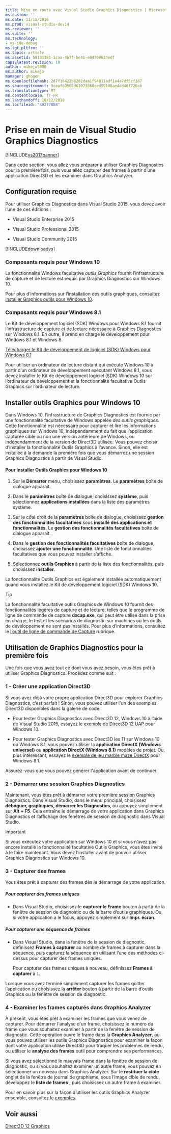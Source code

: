 ```yaml
---
title: Mise en route avec Visual Studio Graphics Diagnostics | Microsoft Docs
ms.custom: ''
ms.date: 11/15/2016
ms.prod: visual-studio-dev14
ms.reviewer: ''
ms.suite: ''
ms.technology:
- vs-ide-debug
ms.tgt_pltfrm: ''
ms.topic: article
ms.assetid: 59131181-1caa-4b7f-be4b-e84709634edf
caps.latest.revision: 10
author: mikejo5000
ms.author: mikejo
manager: ghogen
ms.openlocfilehash: 2d7f16422b8282daa1f94011adf1e4a7df5cf387
ms.sourcegitcommit: 9ceaf69568d61023868ced59108ae4dd46f720ab
ms.translationtype: MT
ms.contentlocale: fr-FR
ms.lasthandoff: 10/12/2018
ms.locfileid: "49277808"
---
```

# <a name="getting-started-with-visual-studio-graphics-diagnostics"></a>Prise en main de Visual Studio Graphics Diagnostics
[!INCLUDE[vs2017banner](../includes/vs2017banner.md)]

Dans cette section, vous allez vous préparer à utiliser Graphics Diagnostics pour la première fois, puis vous allez capturer des frames à partir d’une application Direct3D et les examiner dans Graphics Analyzer.  
  
## <a name="requirements"></a>Configuration requise  
 Pour utiliser Graphics Diagnostics dans Visual Studio 2015, vous devez avoir l’une de ces éditions :  
  
-   Visual Studio Enterprise 2015  
  
-   Visual Studio Professional 2015  
  
-   Visual Studio Community 2015  
  
 [!INCLUDE[downloadvs](../includes/downloadvs-md.md)]  
  
### <a name="windows-10-prerequisites"></a>Composants requis pour Windows 10  
 La fonctionnalité Windows facultative *outils Graphics* fournit l’infrastructure de capture et de lecture est requis par Graphics Diagnostics sur Windows 10.  
  
 Pour plus d’informations sur l’installation des outils graphiques, consultez [installer Graphics outils pour Windows 10](#InstallGraphicsTools).  
  
### <a name="windows-81-prerequisites"></a>Composants requis pour Windows 8.1  
 Le Kit de développement logiciel (SDK) Windows pour Windows 8.1 fournit l’infrastructure de capture et de lecture nécessaire à Graphics Diagnostics sur Windows 8.1. En outre, il prend en charge le développement pour Windows 8.1 et Windows 8.  
  
 [Télécharger le Kit de développement de logiciel (SDK) Windows pour Windows 8.1](https://msdn.microsoft.com/windows/desktop/bg162891.aspx)  
  
 Pour utiliser un ordinateur de lecture distant qui exécute Windows 10 à partir d’un ordinateur de développement exécutant Windows 8.1, vous devez installer le Kit de développement logiciel (SDK) Windows 10 sur l’ordinateur de développement et la fonctionnalité facultative Outils Graphics sur l’ordinateur de lecture.  
  
##  <a name="InstallGraphicsTools"></a> Installer outils Graphics pour Windows 10  
 Dans Windows 10, l’infrastructure de Graphics Diagnostics est fournie par une fonctionnalité facultative de Windows appelée *des outils graphiques*. Cette fonctionnalité est nécessaire pour capturer et lire les informations graphiques sur Windows 10, indépendamment du fait que l’application capturée cible ou non une version antérieure de Windows, ou indépendamment de la version de Direct3D utilisée. Vous pouvez choisir d’installer la fonctionnalité Outils Graphics à l’avance. Sinon, elle est installée à la demande la première fois que vous démarrez une session Graphics Diagnostics à partir de Visual Studio.  
  
#### <a name="to-install-graphics-tools-for-windows-10"></a>Pour installer Outils Graphics pour Windows 10  
  
1.  Sur le **Démarrer** menu, choisissez **paramètres**. Le **paramètres** boîte de dialogue apparaît.  
  
2.  Dans le **paramètres** boîte de dialogue, choisissez **système**, puis sélectionnez **applications installées** dans la liste des paramètres système.  
  
3.  Sur le côté droit de la **paramètres** boîte de dialogue, choisissez **gestion des fonctionnalités facultatives** sous **installé des applications et fonctionnalités**. Le **gestion des fonctionnalités facultatives** boîte de dialogue apparaît.  
  
4.  Dans le **gestion des fonctionnalités facultatives** boîte de dialogue, choisissez **ajouter une fonctionnalité**. Une liste de fonctionnalités facultatives que vous pouvez installer s’affiche.  
  
5.  Sélectionnez **outils Graphics** à partir de la liste des fonctionnalités, puis choisissez **installer**.  
  
 La fonctionnalité Outils Graphics est également installée automatiquement quand vous installez le Kit de développement logiciel (SDK) Windows 10.  
  
> [!TIP]
>  La fonctionnalité facultative outils Graphics de Windows 10 fournit des fonctionnalités légères de capture et de lecture, telles que le programme de ligne de commande de capture **dxcap.exe**, qui peut être utilisé dans la prise en charge, le test et les scénarios de diagnostic sur machines où les outils de développement ne sont pas installés. Pour plus d’informations, consultez le [l’outil de ligne de commande de Capture](../debugger/command-line-capture-tool.md) rubrique.  
  
## <a name="using-graphics-diagnostics-for-the-first-time"></a>Utilisation de Graphics Diagnostics pour la première fois  
 Une fois que vous avez tout ce dont vous avez besoin, vous êtes prêt à utiliser Graphics Diagnostics. Procédez comme suit :  
  
### <a name="1---create-a-direct3d-app"></a>1 - Créer une application Direct3D  
 Si vous avez déjà votre propre application Direct3D pour explorer Graphics Diagnostics, c’est parfait ! Sinon, vous pouvez utiliser l'un des exemples Direct3D disponibles dans la galerie de code.  
  
-   Pour tester Graphics Diagnostics avec Direct3D 12, Windows 10 à l’aide de Visual Studio 2015, essayez le [exemple de Direct3D 12 UAP](https://code.msdn.microsoft.com/Direct3D-12-UAP-Sample-ecb1779f) pour Windows 10.  
  
-   Pour tester Graphics Diagnostics avec Direct3D les 11 sur Windows 10 ou Windows 8.1, vous pouvez utiliser la **application DirectX (Windows universel)** ou **application DirectX (Windows 8.1)** modèles de projet. Ou, plus intéressant, essayez le [exemple de jeu marble maze DirectX](https://code.msdn.microsoft.com/windowsapps/DirectX-Marble-Maze-Game-e4806345) pour Windows 8.1.  
  
 Assurez-vous que vous pouvez générer l'application avant de continuer.  
  
### <a name="2---start-a-graphics-diagnostics-session"></a>2 - Démarrer une session Graphics Diagnostics  
 Maintenant, vous êtes prêt à démarrer votre première session Graphics Diagnostics. Dans Visual Studio, dans le menu principal, choisissez **déboguer, graphiques, démarrer les Diagnostics**, ou appuyez simplement sur **Alt + F5**. Cela entraîne le démarrage de votre application dans Graphics Diagnostics et l’affichage des fenêtres de session de diagnostic dans Visual Studio.  
  
> [!IMPORTANT]
>  Si vous exécutez votre application sur Windows 10 et si vous n’avez pas encore installé la fonctionnalité facultative Outils Graphics, vous êtes invité à le faire maintenant. Vous devez l’installer avant de pouvoir utiliser Graphics Diagnostics sur Windows 10.  
  
### <a name="3---capture-frames"></a>3 - Capturer des frames  
 Vous êtes prêt à capturer des frames dès le démarrage de votre application.  
  
##### <a name="to-capture-single-frames"></a>Pour capturer des frames uniques  
  
-   Dans Visual Studio, choisissez le **capturer le Frame** bouton à partir de la fenêtre de session de diagnostic ou de la barre d’outils graphiques. Ou, si votre application a le focus, appuyez simplement sur **Impr. écran**.  
  
##### <a name="to-capture-a-sequence-of-frames"></a>Pour capturer une séquence de frames  
  
-   Dans Visual Studio, dans la fenêtre de la session de diagnostic, définissez **Frames à capturer** au nombre de frames à capturer dans la séquence, puis capturez la séquence en utilisant l’une des méthodes ci-dessus pour capturer des frames uniques.  
  
     Pour capturer des frames uniques à nouveau, définissez **Frames à capturer** à `1`.  
  
 Lorsque vous avez terminé simplement capturer les frames quitter l’application ou choisissez la **arrêter** bouton à partir de la barre d’outils Graphics ou la fenêtre de session de diagnostic.  
  
### <a name="4--examine-captured-frames-in-the-graphics-analyzer"></a>4 - Examiner les frames capturés dans Graphics Analyzer  
 À présent, vous êtes prêt à examiner les frames que vous venez de capturer. Pour démarrer l'analyse d'un frame, choisissez le numéro du frame que vous souhaitez examiner à partir de la fenêtre de session de diagnostic. Cette opération ouvre le frame dans la **Graphics Analyzer**, où vous pouvez utiliser les outils Graphics Diagnostics pour examiner la façon dont votre application utilise Direct3D pour traquer les problèmes de rendu, ou utiliser le **analyse des frames** outil pour comprendre ses performances.  
  
 Si vous avez sélectionné le mauvais frame dans la fenêtre de session de diagnostic, ou si vous souhaitez examiner un autre frame, vous pouvez en sélectionner un nouveau dans Graphics Analyzer. Sur le **restituer la cible** onglet de la fenêtre de journal de graphisme, sous l’image cible de rendu, développez le **liste de frames** , puis choisissez un autre frame à examiner.  
  
 Pour en savoir plus sur la façon d’utiliser les outils Graphics Analyzer ensemble, consultez le [exemples](../debugger/graphics-diagnostics-examples.md).  
  
## <a name="see-also"></a>Voir aussi  
 [Direct3D 12 Graphics](http://msdn.microsoft.com/en-us/52094ae3-3b44-4689-9ee7-1ba1b3a779cb)






